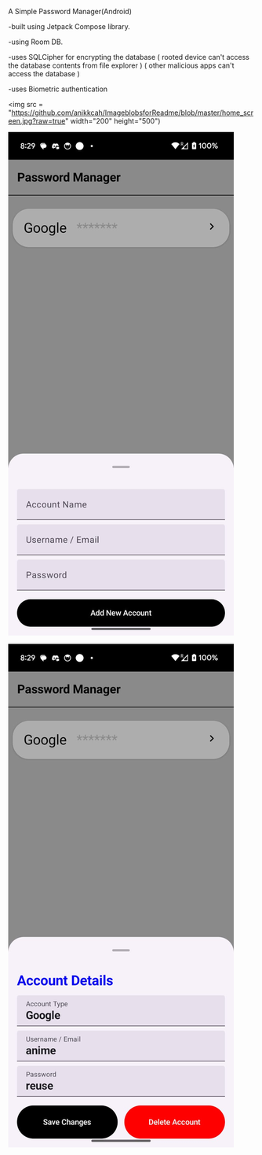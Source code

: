 A Simple Password Manager(Android)

-built using Jetpack Compose library.

-using Room DB.

-uses SQLCipher for encrypting the database 
( rooted device can't access the database contents from file explorer )
( other malicious apps can't access the database )

-uses Biometric authentication


<img src = "https://github.com/anikkcah/ImageblobsforReadme/blob/master/home_screen.jpg?raw=true" width="200" height="500")



![alt text](https://github.com/anikkcah/ImageblobsforReadme/blob/master/home_screen_add_new.jpg?raw=true)



![alt text](https://github.com/anikkcah/ImageblobsforReadme/blob/master/home_screen_pass_show.jpg?raw=true)
